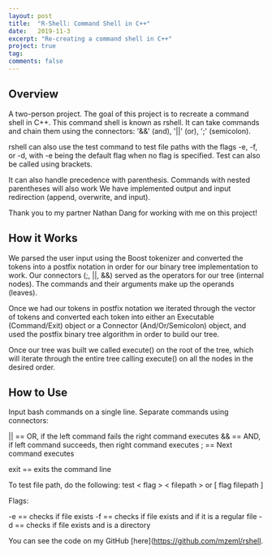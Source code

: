 ```yaml
---
layout: post
title:  "R-Shell: Command Shell in C++"
date:   2019-11-3
excerpt: "Re-creating a command shell in C++"
project: true
tag:
comments: false
---
```


## Overview

A two-person project. The goal of this project is to recreate a command shell in C++. This command shell is known as rshell. It can take commands and chain them using the connectors: '&&' (and), '||' (or), ';' (semicolon).

rshell can also use the test command to test file paths with the flags -e, -f, or -d, with -e being the default flag when no flag is specified. Test can also be called using brackets.

It can also handle precedence with parenthesis. Commands with nested parentheses will also work
We have implemented output and input redirection (append, overwrite, and input).

Thank you to my partner Nathan Dang for working with me on this project!

## How it Works

We parsed the user input using the Boost tokenizer and converted the tokens into a postfix notation in order for our binary tree implementation to work. Our connectors (;, ||, &&) served as the operators for our tree (internal nodes). The commands and their arguments make up the operands (leaves).

Once we had our tokens in postfix notation we iterated through the vector of tokens and converted each token into either an Executable (Command/Exit) object or a Connector (And/Or/Semicolon) object, and used the postfix binary tree algorithm in order to build our tree.

Once our tree was built we called execute() on the root of the tree, which will iterate through the entire tree calling execute() on all the nodes in the desired order.

## How to Use

Input bash commands on a single line. Separate commands using connectors:

|| == OR, if the left command fails the right command executes && == AND, if left command succeeds, then right command executes ; == Next command executes

exit == exits the command line

To test file path, do the following: test < flag > < filepath > or [ flag filepath ]

Flags:

-e == checks if file exists -f == checks if file exists and if it is a regular file -d == checks if file exists and is a directory

You can see the code on my GitHub [here](https://github.com/mzeml/rshell.